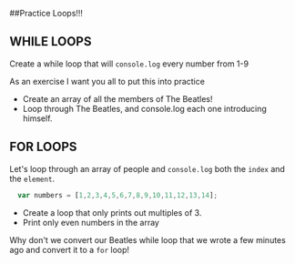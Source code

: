 ##Practice Loops!!!
## WHILE LOOPS
Create a while loop that will `console.log` every number from 1-9


As an exercise I want you all to put this into practice

* Create an array of all the members of The Beatles!
* Loop through The Beatles, and console.log each one introducing himself.

## FOR LOOPS
Let's loop through an array of people and `console.log` both the `index` and the `element`.

```js
  var numbers = [1,2,3,4,5,6,7,8,9,10,11,12,13,14];
```

* Create a loop that only prints out multiples of 3.
* Print only even numbers in the array

Why don't we convert our Beatles while loop that we wrote a few minutes ago and convert it to a `for` loop!

